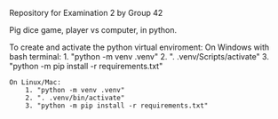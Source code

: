 Repository for Examination 2 by Group 42

Pig dice game, player vs computer, in python.

To create and activate the python virtual enviroment:
    On Windows with bash terminal:
        1. "python -m venv .venv"
        2. ". .venv/Scripts/activate"
        3. "python -m pip install -r requirements.txt"
    
    On Linux/Mac:
        1. "python -m venv .venv"
        2. ". .venv/bin/activate"
        3. "python -m pip install -r requirements.txt"

